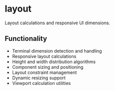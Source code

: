 # layout

Layout calculations and responsive UI dimensions.

## Functionality

- Terminal dimension detection and handling
- Responsive layout calculations
- Height and width distribution algorithms
- Component sizing and positioning
- Layout constraint management
- Dynamic resizing support
- Viewport calculation utilities

